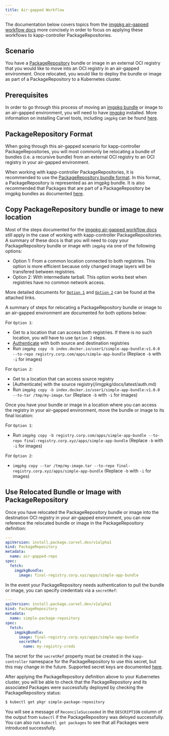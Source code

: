 ```yaml
---
title: Air-gapped Workflow
---
```


The documentation below covers topics from the [imgpkg air-gapped workflow docs](/imgpkg/docs/latest/air-gapped-workflow) 
more concisely in order to focus on applying these workflows to kapp-controller PackageRepositories. 

## Scenario

You have a [PackageRepository](packaging#packagerepository-cr) bundle or image in an external OCI registry that you would like 
to move into an OCI registry in an air-gapped environment. Once relocated, you would like to deploy the bundle or image as part 
of a PackageRepository to a Kubernetes cluster.

## Prerequisites

In order to go through this process of moving an [imgpkg bundle](/imgpkg/docs/latest/resources/#bundle) or image to an 
air-gapped environment, you will need to have [imgpkg](/imgpkg) installed. More information on installing Carvel tools, 
including `imgpkg` can be found [here](/#whole-suite).

## PackageRepository Format

When going through this air-gapped scenario for kapp-controller PackageRepositories, you will most commonly be relocating a bundle of bundles 
(i.e. a recursive bundle) from an external OCI registry to an OCI registry in your air-gapped environment. 

When working with kapp-controller PackageRepositories, it is recommended to use the [PackageRepository bundle format](packaging#package-repository-bundle-format). 
In this format, a PackageRepository is represented as an imgpkg bundle. It is also recommended that Packages that are part of a PackageRepository be imgpkg bundles 
as documented [here](packaging#package-bundle-format). 

## Copy PackageRepository bundle or image to new location

Most of the steps documented for the [imgpkg air-gapped workflow docs](/imgpkg/docs/latest/air-gapped-workflow#step-1-finding-bundle-in-source-registry) 
still apply in the case of working with kapp-controller PackageRepositories. A summary of these docs is that you will need to copy your PackageRepository 
bundle or image with `imgpkg` via one of the following options:

- Option 1: From a common location connected to both registries. This option is more efficient because only changed image layers will be transfered between registries.
- Option 2: With intermediate tarball. This option works best when registries have no common network access.

More detailed documents for [`Option 1`](/imgpkg/docs/latest/air-gapped-workflow/#option-1-from-a-location-connected-to-both-registries) and 
[`Option 2`](/imgpkg/docs/latest/air-gapped-workflow/#option-2-with-intermediate-tarball) can be found at the attached links. 

A summary of steps for relocating a PackageRepository bundle or image to an air-gapped environment are documented for both options below:

For `Option 1`: 
* Get to a location that can access both registries. If there is no such location, you will have to use `Option 2` steps.
* [Authenticate](/imgpkg/docs/latest/auth.md) with both source and destination registries
* Run `imgpkg copy -b index.docker.io/user1/simple-app-bundle:v1.0.0 --to-repo registry.corp.com/apps/simple-app-bundle` (Replace `-b` with `-i` for images)

For `Option 2`:
* Get to a location that can access source registry
* [Authenticate] with the source registry(/imgpkg/docs/latest/auth.md)
* Run `imgpkg copy -b index.docker.io/user1/simple-app-bundle:v1.0.0 --to-tar /tmp/my-image.tar` (Replace `-b` with `-i` for images)

Once you have your bundle or image in a location where you can access the registry in your air-gapped environment, move the bundle or image to its 
final location:

For `Option 1`: 
* Run `imgpkg copy -b registry.corp.com/apps/simple-app-bundle --to-repo final-registry.corp.xyz/apps/simple-app-bundle` (Replace `-b` with `-i` for images)

For `Option 2`:
* `imgpkg copy --tar /tmp/my-image.tar --to-repo final-registry.corp.xyz/apps/simple-app-bundle` (Replace `-b` with `-i` for images)

## Use Relocated Bundle or Image with PackageRepository

Once you have relocated the PackageRepository bundle or image into the destination OCI registry in your air-gapped environment, you can 
now reference the relocated bundle or image in the PackageRepository definition:

```yaml
---
apiVersion: install.package.carvel.dev/v1alpha1
kind: PackageRepository
metadata:
  name: air-gapped-repo
spec:
  fetch:
    imgpkgBundle:
      image: final-registry.corp.xyz/apps/simple-app-bundle
```

In the event your PackageRepository needs authentication to pull the bundle or image, you can specify credentials via a `secretRef`:

```yaml
---
apiVersion: install.package.carvel.dev/v1alpha1
kind: PackageRepository
metadata:
  name: simple-package-repository
spec:
  fetch:
    imgpkgBundle:
      image: final-registry.corp.xyz/apps/simple-app-bundle
      secretRef:
        name: my-registry-creds
```

The secret for the `secretRef` property must be created in the `kapp-controller` namespace for the PackageRepository to use this secret, 
but this may change in the future. Supported secret keys are documented [here](config#imgpkgbundle-authentication).

After applying the PackageRepository definition above to your Kubernetes cluster, you will be able to check that the PackageRepository and 
its associated Packages were successfully deployed by checking the PackageRepository status:

```bash
$ kubectl get pkgr simple-package-repository
```

You will see a message of `ReconcileSucceeded` in the `DESCRIPTION` column of the output from `kubectl` if the PackageRepository was deloyed 
successfully. You can also run `kubectl get packages` to see that all Packages were introduced successfully.
